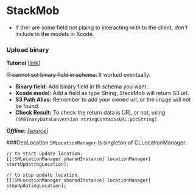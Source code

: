 StackMob
===========

* If ther are some field not plaing to interacting with to the client, *don't* include in the models in Xcode.

### Upload binary
**Tutorial** [[link](https://developer.stackmob.com/ios-sdk/upload-files-to-s3-tutorial)]

~~:interrobang: cannot set binary field in schema.~~ It worked eventually.

* **Binary field:** Add binary field in th schema you want.
* **Xcode model:** Add a field as type String, StackMob will return S3 url.
* **S3 Path Alias:** Remember to add your owned url, or the image will not be found.
* **Check Result:** To check the return data is URL or not, using `[SMBinaryDataConversion stringContainsURL:picString]`

***Offline:** [[source](https://developer.stackmob.com/ios-sdk/developer-guide#WorkingOffline)]*

###GeoLocation
`SMLocationManager` is singleton of CLLocationManager.

```objc
// to start update location.
[[[SMLocationManager sharedInstance] locationManager] startUpdatingLocation];

// to stop update location.
[[[SMLocationManager sharedInstance] locationManager] stopUpdatingLocation];

```